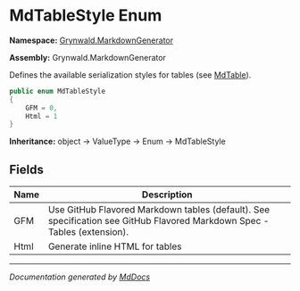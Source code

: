 # MdTableStyle Enum

**Namespace:** [Grynwald.MarkdownGenerator](../index.md)

**Assembly:** Grynwald.MarkdownGenerator

Defines the available serialization styles for tables (see [MdTable](../MdTable/index.md)).

```csharp
public enum MdTableStyle
{
    GFM = 0,
    Html = 1
}
```

**Inheritance:** object → ValueType → Enum → MdTableStyle

## Fields

| Name | Description                                                                                                               |
| ---- | ------------------------------------------------------------------------------------------------------------------------- |
| GFM  | Use GitHub Flavored Markdown tables (default). See specification see GitHub Flavored Markdown Spec \- Tables (extension). |
| Html | Generate inline HTML for tables                                                                                           |

___

*Documentation generated by [MdDocs](https://github.com/ap0llo/mddocs)*
